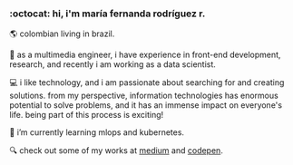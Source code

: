 ### :octocat: hi, i'm maría fernanda rodríguez r.

:earth_americas: colombian living in brazil.

:dart: as a multimedia engineer, i have experience in front-end development, research, and recently i am working as a data scientist.

:computer: i like technology, and i am passionate about searching for and creating solutions. from my perspective, information technologies has enormous potential to solve problems, and it has an immense impact on everyone's life. being part of this process is exciting!

:rocket: i’m currently learning mlops and kubernetes.

:mag: check out some of my works at [medium](https://mafda.medium.com/) and [codepen](https://codepen.io/mafda).

<!--
**mafda/mafda** is a ✨ _special_ ✨ repository because its `README.md` (this file) appears on your GitHub profile.

Here are some ideas to get you started:

- 🔭 I’m currently working on ...
- 🌱 I’m currently learning ...
- 👯 I’m looking to collaborate on ...
- 🤔 I’m looking for help with ...
- 💬 Ask me about ...
- 📫 How to reach me: ...
- 😄 Pronouns: ...
- ⚡ Fun fact: ...
-->
